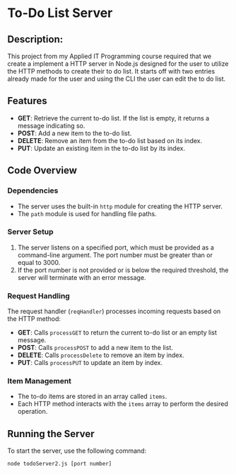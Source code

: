 # To-Do List Server

## Description:
This project from my Applied IT Programming course required that we create a implement a HTTP server in Node.js designed for the user to utilize the HTTP methods to create their to do list. It starts off with two entries already made for the user and using the CLI the user can edit the to do list.  

## Features

- **GET**: Retrieve the current to-do list. If the list is empty, it returns a message indicating so.
- **POST**: Add a new item to the to-do list.
- **DELETE**: Remove an item from the to-do list based on its index.
- **PUT**: Update an existing item in the to-do list by its index.

## Code Overview

### Dependencies

- The server uses the built-in `http` module for creating the HTTP server.
- The `path` module is used for handling file paths.

### Server Setup

1. The server listens on a specified port, which must be provided as a command-line argument. The port number must be greater than or equal to 3000.
2. If the port number is not provided or is below the required threshold, the server will terminate with an error message.

### Request Handling

The request handler (`reqHandler`) processes incoming requests based on the HTTP method:

- **GET**: Calls `processGET` to return the current to-do list or an empty list message.
- **POST**: Calls `processPOST` to add a new item to the list.
- **DELETE**: Calls `processDelete` to remove an item by index.
- **PUT**: Calls `processPUT` to update an item by index.

### Item Management

- The to-do items are stored in an array called `items`.
- Each HTTP method interacts with the `items` array to perform the desired operation.

## Running the Server

To start the server, use the following command:

```bash
node todoServer2.js [port number]
